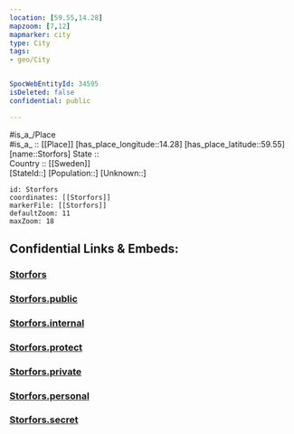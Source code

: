 ```yaml
---
location: [59.55,14.28] 
mapzoom: [7,12] 
mapmarker: city 
type: City
tags:
- geo/City


SpocWebEntityId: 34595
isDeleted: false
confidential: public

---
```

#is_a_/Place  
#is_a_ :: [[Place]] 
[has_place_longitude::14.28] 
[has_place_latitude::59.55] 
[name::Storfors] 
State ::  
Country :: [[Sweden]]  
[StateId::] 
[Population::] 
[Unknown::] 


```leaflet
id: Storfors
coordinates: [[Storfors]] 
markerFile: [[Storfors]] 
defaultZoom: 11 
maxZoom: 18
```


## Confidential Links & Embeds: 

### [Storfors](/_Standards/Earth/Continent/Europe/Europe~North/Sweden/Provinces~Sweden/Värmland/City/Storfors.md) 

### [Storfors.public](/_public/Earth/Continent/Europe/Europe~North/Sweden/Provinces~Sweden/Värmland/City/Storfors.public.md) 

### [Storfors.internal](/_internal/Earth/Continent/Europe/Europe~North/Sweden/Provinces~Sweden/Värmland/City/Storfors.internal.md) 

### [Storfors.protect](/_protect/Earth/Continent/Europe/Europe~North/Sweden/Provinces~Sweden/Värmland/City/Storfors.protect.md) 

### [Storfors.private](/_private/Earth/Continent/Europe/Europe~North/Sweden/Provinces~Sweden/Värmland/City/Storfors.private.md) 

### [Storfors.personal](/_personal/Earth/Continent/Europe/Europe~North/Sweden/Provinces~Sweden/Värmland/City/Storfors.personal.md) 

### [Storfors.secret](/_secret/Earth/Continent/Europe/Europe~North/Sweden/Provinces~Sweden/Värmland/City/Storfors.secret.md)

